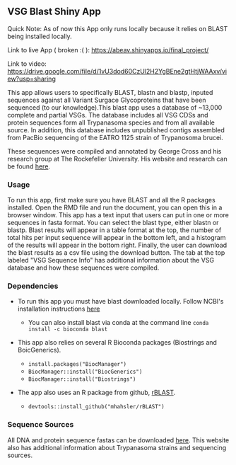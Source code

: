 ## VSG Blast Shiny App

Quick Note: As of now this App only runs locally because it relies on BLAST being installed locally. 

Link to live App ( broken :( ):  https://abeav.shinyapps.io/final_project/

Link to video: https://drive.google.com/file/d/1vU3dod60CzUl2H2YgBEne2gtHtjWAAxv/view?usp=sharing

This app allows users to specifically BLAST, blastn and blastp, inputed sequences against all Variant Surgace Glycoproteins that have been sequenced (to our knowledge).This blast app uses a database of ~13,000 complete and partial VSGs. The database includes all VSG CDSs and protein sequences form all Trypanasoma species and from all available source. In addition, this database includes unpublished contigs assembled from PacBio sequencing of the EATRO 1125 strain of Trypanosoma brucei. 

These sequences were compiled and annotated by George Cross and his research group at The Rockefeller University. His website and research can be found [here](https://tryps.rockefeller.edu/).

### Usage

To run this app, first make sure you have BLAST and all the R packages installed. Open the RMD file and run the document, you can open this in a browser window. This app has a text input that users can put in one or more sequences in fasta format. You can select the blast type, either blastn or blastp. Blast results will appear in a table format at the top, the number of total hits per input sequence will appear in the bottom left, and a histogram of the results will appear in the bottom right. Finally, the user can download the blast results as a csv file using the download button. The tab at the top labeled "VSG Sequence Info" has additional information about the VSG database and how these sequences were compiled. 

### Dependencies 

* To run this app you must have blast downloaded locally. Follow NCBI's installation instructions [here](https://blast.ncbi.nlm.nih.gov/Blast.cgi?CMD=Web&PAGE_TYPE=BlastDocs&DOC_TYPE=Download) 

    * You can also install blast via conda at the command line `conda install -c bioconda blast`
    
* This app also relies on several R Bioconda packages (Biostrings and BoicGenerics). 
    * `install.packages("BiocManager")`
    * `BiocManager::install("BiocGenerics")`
    * `BiocManager::install("Biostrings")`
    
* The app also uses an R package from github, [rBLAST](https://github.com/mhahsler/rBLAST). 
    * `devtools::install_github("mhahsler/rBLAST")`
    
### Sequence Sources

All DNA and protein sequence fastas can be downloaded [here](https://tryps.rockefeller.edu/Sequences.html). This website also has additional information about Trypanasoma strains and sequencing sources. 